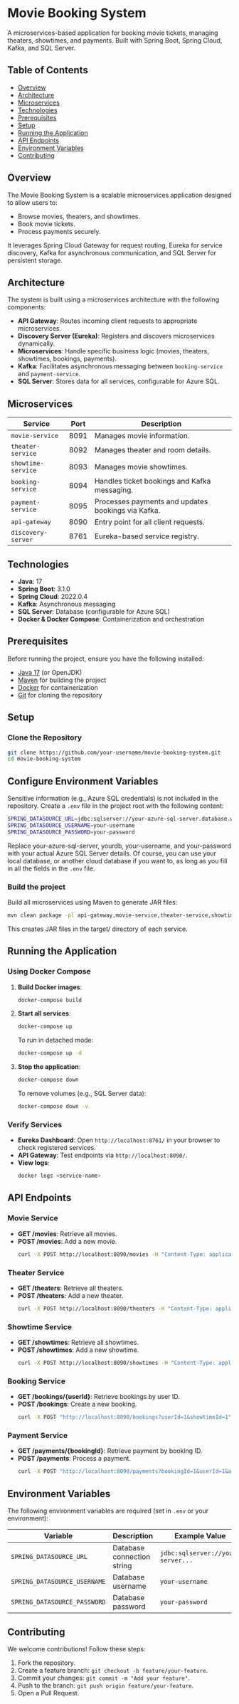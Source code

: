 # Movie Booking System

A microservices-based application for booking movie tickets, managing theaters, showtimes, and payments. Built with Spring Boot, Spring Cloud, Kafka, and SQL Server.

## Table of Contents

- [Overview](#overview)
- [Architecture](#architecture)
- [Microservices](#microservices)
- [Technologies](#technologies)
- [Prerequisites](#prerequisites)
- [Setup](#setup)
- [Running the Application](#running-the-application)
- [API Endpoints](#api-endpoints)
- [Environment Variables](#environment-variables)
- [Contributing](#contributing)

## Overview

The Movie Booking System is a scalable microservices application designed to allow users to:
- Browse movies, theaters, and showtimes.
- Book movie tickets.
- Process payments securely.

It leverages Spring Cloud Gateway for request routing, Eureka for service discovery, Kafka for asynchronous communication, and SQL Server for persistent storage.

## Architecture

The system is built using a microservices architecture with the following components:

- **API Gateway**: Routes incoming client requests to appropriate microservices.
- **Discovery Server (Eureka)**: Registers and discovers microservices dynamically.
- **Microservices**: Handle specific business logic (movies, theaters, showtimes, bookings, payments).
- **Kafka**: Facilitates asynchronous messaging between `booking-service` and `payment-service`.
- **SQL Server**: Stores data for all services, configurable for Azure SQL.

## Microservices

| Service            | Port  | Description                              |
|--------------------|-------|------------------------------------------|
| `movie-service`    | 8091  | Manages movie information.              |
| `theater-service`  | 8092  | Manages theater and room details.       |
| `showtime-service` | 8093  | Manages movie showtimes.                |
| `booking-service`  | 8094  | Handles ticket bookings and Kafka messaging. |
| `payment-service`  | 8095  | Processes payments and updates bookings via Kafka. |
| `api-gateway`      | 8090  | Entry point for all client requests.    |
| `discovery-server` | 8761  | Eureka-based service registry.          |

## Technologies

- **Java**: 17
- **Spring Boot**: 3.1.0
- **Spring Cloud**: 2022.0.4
- **Kafka**: Asynchronous messaging
- **SQL Server**: Database (configurable for Azure SQL)
- **Docker & Docker Compose**: Containerization and orchestration

## Prerequisites

Before running the project, ensure you have the following installed:
- [Java 17](https://www.oracle.com/java/technologies/javase/jdk17-archive-downloads.html) (or OpenJDK)
- [Maven](https://maven.apache.org/download.cgi) for building the project
- [Docker](https://www.docker.com/products/docker-desktop) for containerization
- [Git](https://git-scm.com/downloads) for cloning the repository

## Setup

### Clone the Repository

```bash
git clone https://github.com/your-username/movie-booking-system.git
cd movie-booking-system
```
## Configure Environment Variables

Sensitive information (e.g., Azure SQL credentials) is not included in the repository. Create a ```.env``` file in the project root with the following content:

```bash
SPRING_DATASOURCE_URL=jdbc:sqlserver://your-azure-sql-server.database.windows.net:1433;databaseName=yourdb;encrypt=true;trustServerCertificate=true
SPRING_DATASOURCE_USERNAME=your-username
SPRING_DATASOURCE_PASSWORD=your-password
```

Replace your-azure-sql-server, yourdb, your-username, and your-password with your actual Azure SQL Server details. Of course, you can use your local database, or another cloud database if you want to, as long as you fill in all the fields in the ```.env``` file.

### Build the project

Build all microservices using Maven to generate JAR files:

```bash 
mvn clean package -pl api-gateway,movie-service,theater-service,showtime-service,booking-service,payment-service,discovery-server -am
```

This creates JAR files in the target/ directory of each service.

## Running the Application

### Using Docker Compose

1. **Build Docker images**:
   ```bash
   docker-compose build
   ```

2. **Start all services**:
   ```bash
   docker-compose up
   ```

   To run in detached mode:
   ```bash
   docker-compose up -d
   ```

3. **Stop the application**:
   ```bash
   docker-compose down
   ```

   To remove volumes (e.g., SQL Server data):
   ```bash
   docker-compose down -v
   ```

### Verify Services

- **Eureka Dashboard**: Open `http://localhost:8761/` in your browser to check registered services.
- **API Gateway**: Test endpoints via `http://localhost:8090/`.
- **View logs**:
   ```bash
   docker logs <service-name>
   ```

## API Endpoints

### Movie Service
- **GET /movies**: Retrieve all movies.
- **POST /movies**: Add a new movie.
  ```bash
  curl -X POST http://localhost:8090/movies -H "Content-Type: application/json" -d '{"title":"Inception","genre":"Sci-Fi","duration":148,"releaseDate":"2010-07-16","description":"A thief...","director":"Christopher Nolan"}'
  ```

### Theater Service
- **GET /theaters**: Retrieve all theaters.
- **POST /theaters**: Add a new theater.
  ```bash
  curl -X POST http://localhost:8090/theaters -H "Content-Type: application/json" -d '{"name":"CGV Vincom","location":"HCMC","contactInfo":"0123-456-789","rooms":[{"name":"Room 1","capacity":100}]}'
  ```

### Showtime Service
- **GET /showtimes**: Retrieve all showtimes.
- **POST /showtimes**: Add a new showtime.
  ```bash
  curl -X POST http://localhost:8090/showtimes -H "Content-Type: application/json" -d '{"movieId":1,"theaterId":1,"roomId":1,"startTime":"2025-04-10T18:00:00","endTime":"2025-04-10T20:30:00","price":150000.0}'
  ```

### Booking Service
- **GET /bookings/{userId}**: Retrieve bookings by user ID.
- **POST /bookings**: Create a new booking.
  ```bash
  curl -X POST "http://localhost:8090/bookings?userId=1&showtimeId=1" -H "Content-Type: application/json" -d '["A1","A2"]'
  ```

### Payment Service
- **GET /payments/{bookingId}**: Retrieve payment by booking ID.
- **POST /payments**: Process a payment.
  ```bash
  curl -X POST "http://localhost:8090/payments?bookingId=1&userId=1&amount=300000.0"
  ```

## Environment Variables

The following environment variables are required (set in `.env` or your environment):

| Variable                  | Description                          | Example Value                                      |
|---------------------------|--------------------------------------|---------------------------------------------------|
| `SPRING_DATASOURCE_URL`   | Database connection string          | `jdbc:sqlserver://your-server...`                 |
| `SPRING_DATASOURCE_USERNAME` | Database username                | `your-username`                                   |
| `SPRING_DATASOURCE_PASSWORD` | Database password                | `your-password`                                   |

## Contributing

We welcome contributions! Follow these steps:
1. Fork the repository.
2. Create a feature branch: `git checkout -b feature/your-feature`.
3. Commit your changes: `git commit -m "Add your feature"`.
4. Push to the branch: `git push origin feature/your-feature`.
5. Open a Pull Request.


